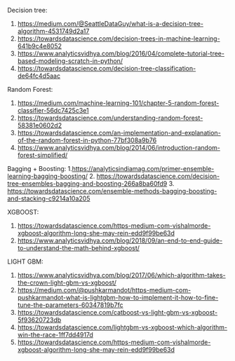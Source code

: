 Decision tree:
1. https://medium.com/@SeattleDataGuy/what-is-a-decision-tree-algorithm-4531749d2a17
2. https://towardsdatascience.com/decision-trees-in-machine-learning-641b9c4e8052
3. https://www.analyticsvidhya.com/blog/2016/04/complete-tutorial-tree-based-modeling-scratch-in-python/
4. https://towardsdatascience.com/decision-tree-classification-de64fc4d5aac

Random Forest:
1. https://medium.com/machine-learning-101/chapter-5-random-forest-classifier-56dc7425c3e1
2. https://towardsdatascience.com/understanding-random-forest-58381e0602d2
3. https://towardsdatascience.com/an-implementation-and-explanation-of-the-random-forest-in-python-77bf308a9b76
4. https://www.analyticsvidhya.com/blog/2014/06/introduction-random-forest-simplified/

Bagging + Boosting:
1.https://analyticsindiamag.com/primer-ensemble-learning-bagging-boosting/
2. https://towardsdatascience.com/decision-tree-ensembles-bagging-and-boosting-266a8ba60fd9
3. https://towardsdatascience.com/ensemble-methods-bagging-boosting-and-stacking-c9214a10a205

XGBOOST:
1. https://towardsdatascience.com/https-medium-com-vishalmorde-xgboost-algorithm-long-she-may-rein-edd9f99be63d
2. https://www.analyticsvidhya.com/blog/2018/09/an-end-to-end-guide-to-understand-the-math-behind-xgboost/

LIGHT GBM:
1. https://www.analyticsvidhya.com/blog/2017/06/which-algorithm-takes-the-crown-light-gbm-vs-xgboost/
2. https://medium.com/@pushkarmandot/https-medium-com-pushkarmandot-what-is-lightgbm-how-to-implement-it-how-to-fine-tune-the-parameters-60347819b7fc
3. https://towardsdatascience.com/catboost-vs-light-gbm-vs-xgboost-5f93620723db
4. https://towardsdatascience.com/lightgbm-vs-xgboost-which-algorithm-win-the-race-1ff7dd4917d
5. https://towardsdatascience.com/https-medium-com-vishalmorde-xgboost-algorithm-long-she-may-rein-edd9f99be63d
